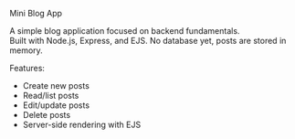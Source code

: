 Mini Blog App

A simple blog application focused on backend fundamentals.  
Built with Node.js, Express, and EJS. No database yet, posts are stored in memory.

Features:
- Create new posts
- Read/list posts
- Edit/update posts
- Delete posts
- Server-side rendering with EJS


